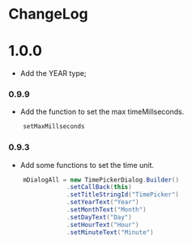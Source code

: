 # ChangeLog
# 1.0.0
* Add the YEAR type;

### 0.9.9
* Add the function to set the max timeMillseconds.
``` java 
    setMaxMillseconds
```


### 0.9.3
* Add some functions to set the time unit.  
``` java
    mDialogAll = new TimePickerDialog.Builder()
                .setCallBack(this)
                .setTitleStringId("TimePicker")
                .setYearText("Year")
                .setMonthText("Month")
                .setDayText("Day")
                .setHourText("Hour")
                .setMinuteText("Minute")
```
